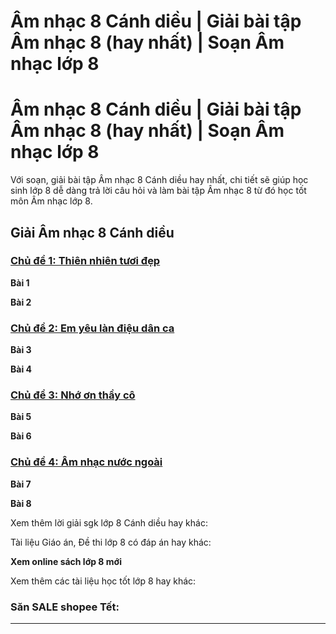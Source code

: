 # Âm nhạc 8 Cánh diều | Giải bài tập Âm nhạc 8 (hay nhất) | Soạn Âm nhạc lớp 8

# Âm nhạc 8 Cánh diều | Giải bài tập Âm nhạc 8 (hay nhất) | Soạn Âm nhạc lớp 8

Với soạn, giải bài tập Âm nhạc 8 Cánh diều hay nhất, chi tiết sẽ giúp học sinh lớp 8 dễ dàng trả lời câu hỏi và làm bài tập Âm nhạc 8 từ đó học tốt môn Âm nhạc lớp 8.

## Giải Âm nhạc 8 Cánh diều

### [**Chủ đề 1: Thiên nhiên tươi đẹp**](https://vietjack.com/am-nhac-8-cd/chu-de-1-thien-nhien-tuoi-dep.jsp)

**Bài 1**

**Bài 2**

### [**Chủ đề 2: Em yêu làn điệu dân ca**](https://vietjack.com/am-nhac-8-cd/chu-de-2-em-yeu-lan-dieu-dan-ca.jsp)

**Bài 3**

**Bài 4**

### [**Chủ đề 3: Nhớ ơn thầy cô**](https://vietjack.com/am-nhac-8-cd/chu-de-3-nho-on-thay-co.jsp)

**Bài 5**

**Bài 6**

### [**Chủ đề 4: Âm nhạc nước ngoài**](https://vietjack.com/am-nhac-8-cd/chu-de-4-am-nhac-nuoc-ngoai.jsp)

**Bài 7**

**Bài 8**

Xem thêm lời giải sgk lớp 8 Cánh diều hay khác:

Tài liệu Giáo án, Đề thi lớp 8 có đáp án hay khác:

**Xem online sách lớp 8 mới**

Xem thêm các tài liệu học tốt lớp 8 hay khác:

### Săn SALE shopee Tết:

* * *
